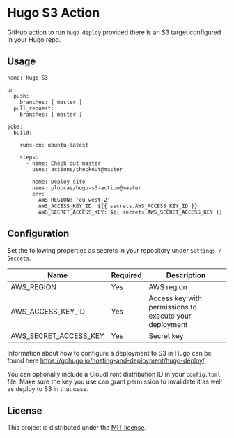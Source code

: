 # Hugo S3 Action

GitHub action to run `hugo deploy` provided there is an S3 target configured in your Hugo repo.

## Usage

```
name: Hugo S3

on:
  push:
    branches: [ master ]
  pull_request:
    branches: [ master ]

jobs:
  build:
    
    runs-on: ubuntu-latest

    steps:
      - name: Check out master
        uses: actions/checkout@master
          
      - name: Deploy site
        uses: plopcas/hugo-s3-action@master
        env:
          AWS_REGION: 'eu-west-2'
          AWS_ACCESS_KEY_ID: ${{ secrets.AWS_ACCESS_KEY_ID }}
          AWS_SECRET_ACCESS_KEY: ${{ secrets.AWS_SECRET_ACCESS_KEY }}
```

## Configuration

Set the following properties as secrets in your repository under `Settings / Secrets`.

Name | Required | Description
----- | --------- | -----------
AWS_REGION | Yes | AWS region
AWS_ACCESS_KEY_ID | Yes | Access key with permissions to execute your deployment
AWS_SECRET_ACCESS_KEY | Yes | Secret key

Information about how to configure a deployment to S3 in Hugo can be found here https://gohugo.io/hosting-and-deployment/hugo-deploy/.

You can optionally include a CloudFront distribution ID in your `config.toml` file. Make sure the key you use can grant permission to invalidate it as well as deploy to S3 in that case.

## License

This project is distributed under the [MIT license](LICENSE.md).
